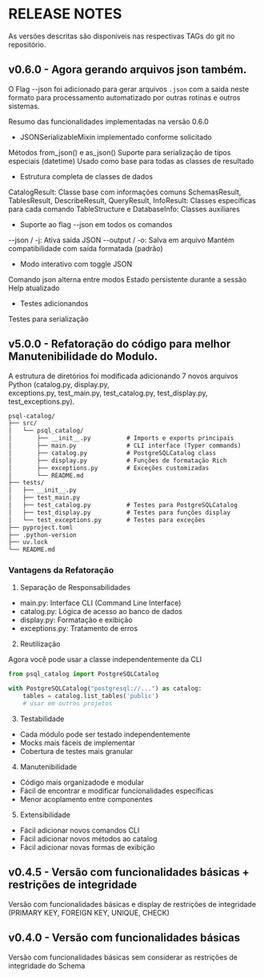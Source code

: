# RELEASE NOTES

As versões descritas são disponíveis nas respectivas TAGs do git no repositório.

## v0.6.0 - Agora gerando arquivos json também.

O Flag --json foi adicionado para gerar arquivos `.json` com a saida neste formato para processamento
automatizado por outras rotinas e outros sistemas.

Resumo das funcionalidades implementadas na versão 0.6.0

- JSONSerializableMixin implementado conforme solicitado

Métodos from_json() e as_json()
Suporte para serialização de tipos especiais (datetime)
Usado como base para todas as classes de resultado

- Estrutura completa de classes de dados

CatalogResult: Classe base com informações comuns
SchemasResult, TablesResult, DescribeResult, QueryResult, InfoResult: Classes específicas para cada comando
TableStructure e DatabaseInfo: Classes auxiliares

- Suporte ao flag --json em todos os comandos

--json / -j: Ativa saída JSON
--output / -o: Salva em arquivo
Mantém compatibilidade com saída formatada (padrão)

- Modo interativo com toggle JSON

Comando json alterna entre modos
Estado persistente durante a sessão
Help atualizado

- Testes adicionandos

Testes para serialização

## v5.0.0 - Refatoração do código para melhor Manutenibilidade do Modulo.

A estrutura de diretórios foi modificada adicionando 7 novos arquivos Python (catalog.py, display.py,  
exceptions.py, test_main.py, test_catalog.py, test_display.py, test_exceptions.py).

```txt
psql-catalog/
├── src/
│   └── psql_catalog/
│       ├── __init__.py          # Imports e exports principais
│       ├── main.py              # CLI interface (Typer commands)
│       ├── catalog.py           # PostgreSQLCatalog class
│       ├── display.py           # Funções de formatação Rich
│       ├── exceptions.py        # Exceções customizadas
│       └── README.md
├── tests/
│   ├── __init__.py
│   ├── test_main.py
│   ├── test_catalog.py          # Testes para PostgreSQLCatalog
│   ├── test_display.py          # Testes para funções display
│   └── test_exceptions.py       # Testes para exceções
├── pyproject.toml
├── .python-version
├── uv.lock
└── README.md
```

### Vantagens da Refatoração

1. Separação de Responsabilidades

- main.py: Interface CLI (Command Line Interface)
- catalog.py: Lógica de acesso ao banco de dados
- display.py: Formatação e exibição
- exceptions.py: Tratamento de erros

2. Reutilização

Agora você pode usar a classe independentemente da CLI

```python
from psql_catalog import PostgreSQLCatalog

with PostgreSQLCatalog("postgresql://...") as catalog:
    tables = catalog.list_tables('public')
    # usar em outros projetos
```

3. Testabilidade

- Cada módulo pode ser testado independentemente
- Mocks mais fáceis de implementar
- Cobertura de testes mais granular

4. Manutenibilidade

- Código mais organizadode e modular
- Fácil de encontrar e modificar funcionalidades específicas
- Menor acoplamento entre componentes

5. Extensibilidade

- Fácil adicionar novos comandos CLI
- Fácil adicionar novos métodos ao catalog
- Fácil adicionar novas formas de exibição

## v0.4.5 - Versão com funcionalidades básicas + restrições de integridade

Versão com funcionalidades básicas e display de restrições de integridade (PRIMARY KEY, FOREIGN KEY, UNIQUE, CHECK)

## v0.4.0 - Versão com funcionalidades básicas

Versão com funcionalidades básicas sem considerar as restrições de integridade do Schema
